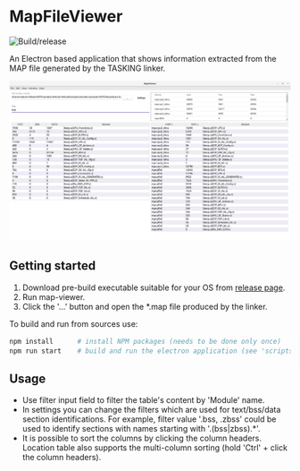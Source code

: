 # MapFileViewer

![Build/release](https://github.com/mdanilov/map-viewer/workflows/Build/release/badge.svg)

An Electron based application that shows information extracted from the MAP file generated by the TASKING linker.

![](/images/screenshot.png)

## Getting started

1. Download pre-build executable suitable for your OS from [release page](https://github.com/mdanilov/map-viewer/releases).
2. Run map-viewer.
3. Click the '...' button and open the *.map file produced by the linker.

To build and run from sources use:
```sh
npm install      # install NPM packages (needs to be done only once)
npm run start    # build and run the electron application (see 'scripts' in package.json)
```

## Usage

- Use filter input field to filter the table's content by 'Module' name.
- In settings you can change the filters which are used for text/bss/data section identifications. For example, filter value '.bss, .zbss' could be used to identify sections with names starting with '.(bss|zbss).*'.
- It is possible to sort the columns by clicking the column headers. Location table also supports the multi-column sorting (hold 'Ctrl' + click the column headers).
